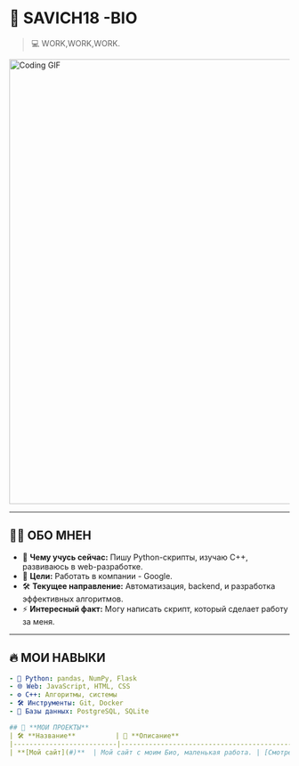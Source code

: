 # 🚀 **SAVICH18 -BIO**  
> 💻 WORK,WORK,WORK.  
<img src="<a href='https://postimages.org/' target='_blank'><img src='https://i.postimg.cc/yNQVxDjg/1488792846146085519.gif' border='0' alt='1488792846146085519'/></a>" alt="Coding GIF" width="800">

---

## 🧑‍💻 **ОБО МНЕ**H
- 🌱 **Чему учусь сейчас:** Пишу Python-скрипты, изучаю C++, развиваюсь в web-разработке.  
- 🎯 **Цели:** Работать в компании - Google.  
- 🛠️ **Текущее направление:** Автоматизация, backend, и разработка эффективных алгоритмов.  
- ⚡ **Интересный факт:** Могу написать скрипт, который сделает работу за меня.  

---

## 🔥 **МОИ НАВЫКИ**  
```yaml
- 🐍 Python: pandas, NumPy, Flask
- 🌐 Web: JavaScript, HTML, CSS
- ⚙️ C++: Алгоритмы, системы
- 🛠️ Инструменты: Git, Docker
- 📡 Базы данных: PostgreSQL, SQLite

## 📌 **МОИ ПРОЕКТЫ**  
| 🛠️ **Название**          | 📜 **Описание**                                  | 🔗 **Ссылка**                  |  
|--------------------------|-------------------------------------------------|--------------------------------|  
| **[Мой сайт](#)**  | Мой сайт с моим Био, маленькая работа. | [Смотреть](https://enchanted-dear-opossum.glitch.me/) |  
